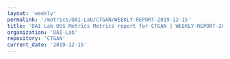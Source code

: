 ```yaml
---
layout: 'weekly'
permalink: '/metrics/DAI-Lab/CTGAN/WEEKLY-REPORT-2019-12-15'
title: 'DAI Lab OSS Metrics Metrics report for CTGAN | WEEKLY-REPORT-2019-12-15'
organization: 'DAI-Lab'
repository: 'CTGAN'
current_date: '2019-12-15'
---
```

